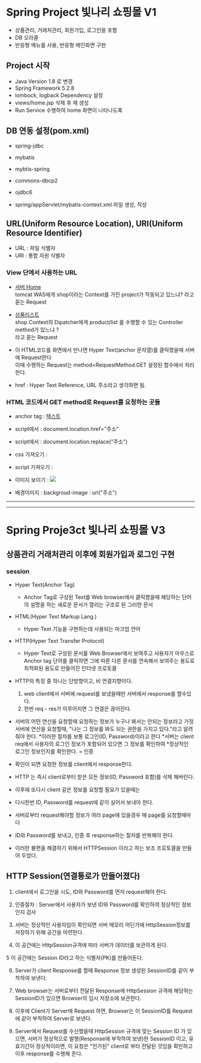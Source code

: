# Spring Project 빛나리 쇼핑몰 V1
* 상품관리, 거래처관리, 회원가입, 로그인을 포함
* DB 오라클
* 반응형 메뉴를 사용, 반응형 메인화면 구현

## Project 시작
* Java Version 1.8 로 변경
* Spring Framework 5.2.8
* lombock, logback Dependency 설정
* views/home.jsp 삭제 후 재 생성
* Run Service 수행하여 home 화면이 나타나도록

## DB 연동 설정(pom.xml)
* spring-jdbc
* mybatis
* mybtis-spring
* commons-dbcp2
* ojdbc6

* spring/appServlet/mybatis-context.xml 파일 생성, 작성

## URL(Uniform Resource Location), URI(Uniform Resource Identifier)
* URL : 파일 식별자
* URI : 통합 자원 식별자

### View 단에서 사용하는 URL
* <a href="http://localhost:8080/shop/">서버 Home</a>  
tomcat WAS에게 shop이라는 Context를 가진 project가 작동되고 있느냐? 라고 묻는 Request
* <a href="http://localhost:8080/shop/product/list">상품리스트</a>  
shop Context의 Dipatcher에게 product/list 를 수행할 수 있는 Controller method가 있느냐 ?  
라고 묻는 Request
* 이 HTML코드를 화면에서 만나면 Hyper Text(anchor 문자열)를 클릭했을때 서버에 Request한다  
이때 수행하는 Request는 method=RequestMethod.GET 설정된 함수에서 처리한다.

* href : Hyper Text Reference, URL 주소라고 생각하면 됨.

### HTML 코드에서 GET method로 Request를 요청하는 곳들
* anchor tag : <a href="주소">텍스트</a>

* script에서 : document.location.href="주소"
* script에서 : document.location.replace("주소")

* css 가져오기 : <link rel="stylesheet" href="주소"/>
* script 가져오기 : <sciprt src="주소"></script>
* 이미지 보이기 : <img src="주소"/>
* 배경이미지 : backgroud-image : url("주소")

***
***
# Spring Proje3ct 빛나리 쇼핑몰 V3

## 상품관리 거래처관리 이후에 회원가입과 로그인 구현

### session
* Hyper Text(Anchor Tag)
	* Anchor Tag로 구성된 Text를 Web browser에서 클릭했을때
	해당하는 단어의 설명을 하는 새로운 문서가 열리는 구조로 된 그러한 문서
	
* HTML(Hyper Text Markup Lang.)
	* Hyper Text 기능을 구현하는데 사용되는 마크업 언어
	
* HTTP(Hyper Text Transfer Protocol)
	* Hyper Text로 구성된 문서를 Web Browser에서 보여주고
	사용자가 마우스로 Anchor tag 단어를 클릭하면 그에 따른 다른 문서를 
	연속해서 보여주는 용도로 최적화된 용도로 만들어진 인터넷 프로토콜
	
* HTTP의 특징 중 하나는 단방향이고, 비 연결지향이다.	
	1. web client에서 서버에 request를 보냈을때만 서버에서 response를 할수있다.
	2. 한번 req - res가 이루어지면 그 연결은 끊어진다.
	
* 서버의 어떤 연산을 요청할때 요청하는 정보가 누구나 봐서는 안되는 정보라고 가정
서버에 연산을 요청할때, "나는 그 정보를 봐도 되는 권한을 가지고 있다."라고 
알려줘야 한다.
*이러한 절차를 보통 로그인(ID, Password)이라고 한다
*서버는 client req에서 사용자의 로그인 정보가 포함되어 있으면 그 정보를 확인하여
*정상적인 로그인 정보인지를 확인한다. = 인증
* 확인이 되면 요청한 정보를 client에서 response한다.
* HTTP 는 즉시 client로부터 받은 모든 정보(ID, Password 포함)를 삭제 해버린다.
* 이후에 또다시 client 같은 정보를 요청할 필요가 있을때는
* 다시한번 ID, Password를 request에 같이 실어서 보내야 한다.
* 서버로부터 request해야할 정보가 여러 page에 있을경우 매 page를 요청할때마다
* ID와 Password를 보내고, 인증 후 response하는 절차를 반복해야 한다.
* 이러한 불편을 해결하기 위해서 HTTPSession 이라고 하는 보조 프로토콜을 만들어 두었다.

## HTTP Session(연결통로가 만들어졌다)
1. client에서 로그인을 시도, ID와 Password를 먼저 request해야 한다.

2. 인증절차 : Server에서 사용자가 보낸 ID와 Password를 확인하여 정상적인 정보인지 검사

3. 서버는 정상적인 사용자임이 확인되면 서버 메모리 어딘가에 HttpSession정보를 
저장하기 위해 공간을 마련한다.

4. 이 공간에는 HttpSession규격에 따라 서버가 데이터를 보관하게 된다.

5 이 공간에는 Session ID라고 하는 식별자(PK)를 만들어둔다.

6. Server가 client Response를 할때 Response 정보 생성된 SessionID를 같이 부착하여 보낸다.

7. Web browser는 서버로부터 전달된 Response에 HttpSession 규격에 해당하는
SessionID가 있으면 Browser의 임시 저장소에 보관한다.

8. 이후에 Client가 Server에 Request 하면, Browser는 이 SessionID를 Request에 같이
부착하여 Server로 보낸다.

9. Server에서 Request를 수신했을때 HttpSession 규격에 맞는 Session ID 가 있으면,
서버가 정상적으로 발행(Response에 부착하여 보낸)한 SessionID 이고, 유효기간이
정상적이라면, 이 요청은 "인가된" client로 부터 전달된 것임을 확인하고 이후
response를 수행해 준다.






























